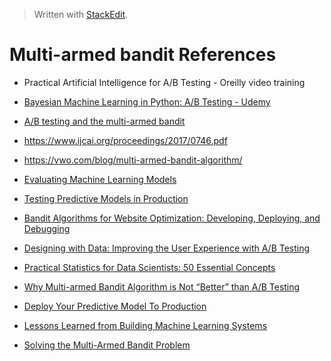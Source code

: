 > Written with [StackEdit](https://stackedit.io/).

# Multi-armed bandit References

- Practical Artificial Intelligence for A/B Testing - Oreilly video training
- [Bayesian Machine Learning in Python: A/B Testing - Udemy](https://www.udemy.com/bayesian-machine-learning-in-python-ab-testing/)
 - [A/B testing and the multi-armed bandit](http://blog.yhat.com/posts/the-beer-bandit.html)
- https://www.ijcai.org/proceedings/2017/0746.pdf
- https://vwo.com/blog/multi-armed-bandit-algorithm/
- [Evaluating Machine Learning Models](https://www.oreilly.com/data/free/files/evaluating-machine-learning-models.pdf)

- [Testing Predictive Models in Production](https://www.oracle.com/a/ocom/docs/oracle-ds-testing-predictive-models-in-production.pdf)

- [Bandit Algorithms for Website Optimization: Developing, Deploying, and Debugging](https://www.amazon.com/Bandit-Algorithms-Website-Optimization-Developing-ebook/dp/B00AM86Y0K/ref=sr_1_fkmrnull_1?crid=M9ZZ0YHOKQ9M&keywords=bandit+algorithms+for+website+optimization&qid=1553097233&s=gateway&sprefix=bandit+algorighms%2Caps%2C138&sr=8-1-fkmrnull)

- [Designing with Data: Improving the User Experience with A/B Testing](https://www.amazon.com/Designing-Data-Improving-Experience-Testing/dp/1449334830/ref=sr_1_fkmrnull_1?crid=ZGK5EQQ0BOHM&keywords=designing+with+data+improving+the+user+experience+with+a%2Fb+testing&qid=1553098613&s=gateway&sprefix=Designing+with+data%3A+impro%2Caps%2C397&sr=8-1-fkmrnull)

- [Practical Statistics for Data Scientists: 50 Essential Concepts](https://www.amazon.com/Practical-Statistics-Data-Scientists-Essential/dp/1491952962/ref=sr_1_3?keywords=statistics+for+data+science&qid=1553097277&s=gateway&sr=8-3)

- [Why Multi-armed Bandit Algorithm is Not “Better” than A/B Testing](https://vwo.com/blog/multi-armed-bandit-algorithm/)
- [Deploy Your Predictive Model To Production](https://machinelearningmastery.com/deploy-machine-learning-model-to-production/)
- [Lessons Learned from Building Machine Learning Systems](https://machinelearningmastery.com/lessons-learned-building-machine-learning-systems/)
- [Solving the Multi-Armed Bandit Problem](https://towardsdatascience.com/solving-the-multi-armed-bandit-problem-b72de40db97c)
<!--stackedit_data:
eyJoaXN0b3J5IjpbLTE0NzE1ODQ3ODEsLTE3MjIzNjIyMjcsMT
YwNzczOTU5NCw2MTA4MTM0NzEsNjIxNTA4MzExLC0yMDg0NTgz
Njg1LDEzNDcyNzI4ODNdfQ==
-->
